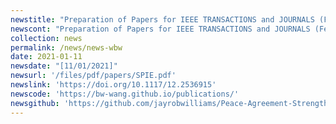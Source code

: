 ```yaml
---
newstitle: "Preparation of Papers for IEEE TRANSACTIONS and JOURNALS (February 2017)"
newscont: "Preparation of Papers for IEEE TRANSACTIONS and JOURNALS (February 2017)"
collection: news
permalink: /news/news-wbw
date: 2021-01-11
newsdate: "[11/01/2021]"
newsurl: '/files/pdf/papers/SPIE.pdf'
newslink: 'https://doi.org/10.1117/12.2536915'
newscode: 'https://bw-wang.github.io/publications/'
newsgithub: 'https://github.com/jayrobwilliams/Peace-Agreement-Strength'
---
```



